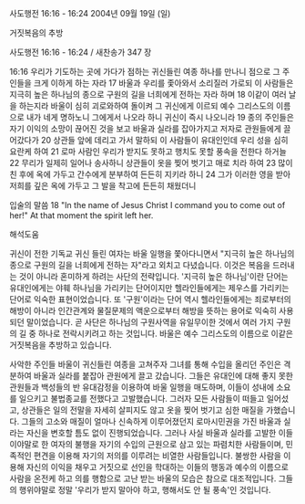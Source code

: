 사도행전 16:16 - 16:24 
2004년 09월 19일 (일)

거짓복음의 추방



사도행전 16:16 - 16:24 / 새찬송가 347 장


16:16 우리가 기도하는 곳에 가다가 점하는 귀신들린 여종 하나를 만나니 점으로 그 주인들을 크게 이하게 하는 자라 17 바울과 우리를 좇아와서 소리질러 가로되 이 사람들은 지극히 높은 하나님의 종으로 구원의 길을 너희에게 전하는 자라 하며 18 이같이 여러 날을 하는지라 바울이 심히 괴로와하여 돌이켜 그 귀신에게 이르되 예수 그리스도의 이름으로 내가 네게 명하노니 그에게서 나오라 하니 귀신이 즉시 나오니라 19 종의 주인들은 자기 이익의 소망이 끊어진 것을 보고 바울과 실라를 잡아가지고 저자로 관원들에게 끌어갔다가 20 상관들 앞에 데리고 가서 말하되 이 사람들이 유대인인데 우리 성을 심히 요란케 하여 21 로마 사람인 우리가 받지도 못하고 행치도 못할 풍속을 전한다 하거늘 22 무리가 일제히 일어나 송사하니 상관들이 옷을 찢어 벗기고 매로 치라 하여 23 많이 친 후에 옥에 가두고 간수에게 분부하여 든든히 지키라 하니 24 그가 이러한 영을 받아 저희를 깊은 옥에 가두고 그 발을 착고에 든든히 채웠더니

입술의 말씀
18 "In the name of Jesus Christ I command you to come out of her!" At that moment the spirit left her.

해석도움





귀신이 전한 기독교
귀신 들린 여자는 바울 일행을 쫓아다니면서 "지극히 높은 하나님의 종으로 구원의 길을 너희에게 전하는 자"라고 외치고 다녔습니다. 이것은 복음을 드러내는 것이 아니라 혼미하게 하려는 사단의 전략입니다. '지극히 높은 하나님'이란 단어는 유대인에게는 야훼 하나님을 가리키는 단어이지만 헬라인들에게는 제우스를 가리키는 단어로 익숙한 표현이었습니다. 또 '구원'이라는 단어 역시 헬라인들에게는 죄로부터의 해방이 아니라 인간관계와 물질문제의 액운으로부터 해방을 뜻하는 용어로 익숙히 사용되던 말이었습니다. 곧 사단은 하나님의 구원사역을 유일무이한 것에서 여러 가지 구원의 길 중 하나로 전락시키려고 하는 것입니다. 바울은 예수 그리스도의 이름으로 이같은 거짓복음을 추방하고 있습니다.

사악한 주인들
바울이 귀신들린 여종을 고쳐주자 그녀를 통해 수입을 올리던 주인은 격분하여 바울과 실라를 붙잡아 관원에게 끌고 갔습니다. 그들은 유대인에 대해 좋지 못한 관원들과 백성들의 반 유대감정을 이용하여 바울 일행을 매도하며, 이들이 성내에 소요를 일으키고 불법종교를 전했다고 고발했습니다. 그러자 모든 사람들이 떠들고 일어섰고, 상관들은 일의 전말을 자세히 살피지도 않고 옷을 찢어 벗기고 심한 매질을 가했습니다. 그들의 고소와 매질이 얼마나 신속하게 이루어졌던지 로마시민권을 가진 바울과 실라는 자신을 변호할 틈도 없이 진행되었습니다. 그러나 사실 바울과 실라를 고발한 이들이야말로 한 여자의 불행을 자기의 수입의 근원으로 삼고 있는 파렴치한 사람들이며, 민족적인 편견을 이용해 자기의 저의를 이루려는 비열한 사람들입니다. 불쌍한 사람을 이용해 자신의 이익을 채우고 거짓으로 선인을 학대하는 이들의 행동과 예수의 이름으로 사람을 온전케 하고 의를 행함으로 고난 받는 바울의 모습은 참으로 대조적입니다. 그들의 행위야말로 정말 '우리가 받지 말아야 하고, 행해서도 안 될 풍속'인 것입니다.